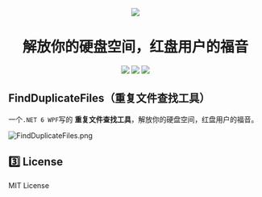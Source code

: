 <p align="center">
<a href="#" target="_blank"><img src="https://s2.loli.net/2022/03/05/fyQLjMeCwJpHo2k.png" ></a>
</p>
<h1 align="center">解放你的硬盘空间，红盘用户的福音</h1>
<div align="center">

![](https://img.shields.io/badge/build-passing-brightgreen)
![](https://img.shields.io/github/license/JiuLing-zhang/FindDuplicateFiles)
![](https://img.shields.io/github/v/release/JiuLing-zhang/FindDuplicateFiles)

</div>

## FindDuplicateFiles（重复文件查找工具）
一个`.NET 6 WPF`写的 **重复文件查找工具**，解放你的硬盘空间，红盘用户的福音。  

![FindDuplicateFiles.png](https://i.loli.net/2021/07/24/XiqF6fy8xlrpzwc.png)  

## :three: License
MIT License
